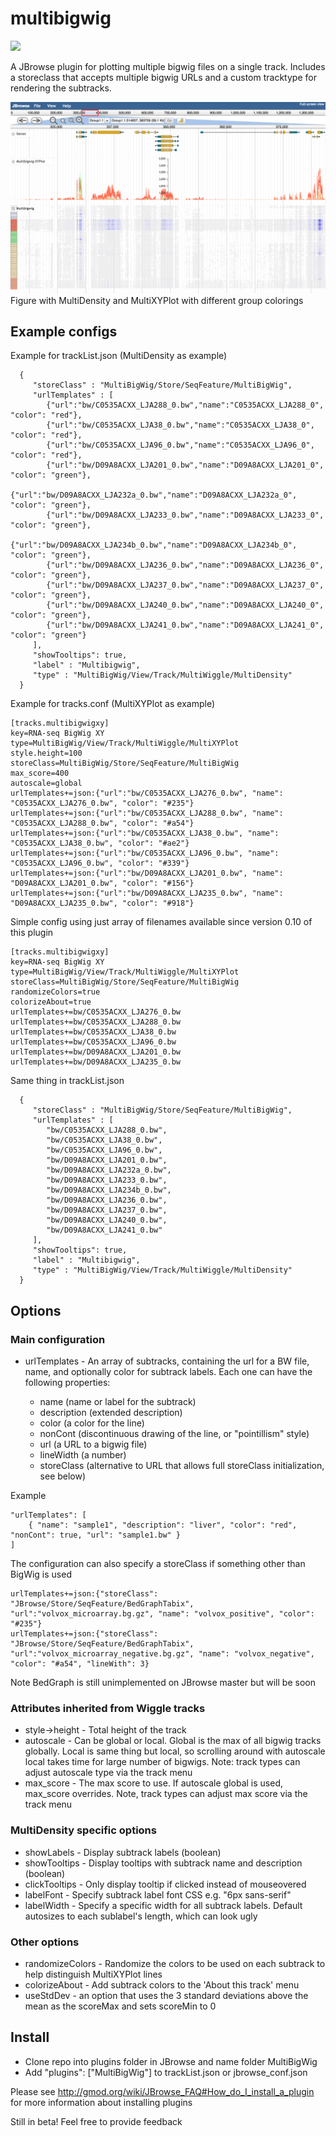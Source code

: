 # multibigwig

[![](https://travis-ci.org/elsiklab/multibigwig.svg?branch=master)](https://travis-ci.org/elsiklab/multibigwig)

A JBrowse plugin for plotting multiple bigwig files on a single track. Includes a storeclass
that accepts multiple bigwig URLs and a custom tracktype for rendering the subtracks.


![](img/out.png)
Figure with MultiDensity and MultiXYPlot with different group colorings


## Example configs

Example for trackList.json (MultiDensity as example)

      {
         "storeClass" : "MultiBigWig/Store/SeqFeature/MultiBigWig",
         "urlTemplates" : [
            {"url":"bw/C0535ACXX_LJA288_0.bw","name":"C0535ACXX_LJA288_0", "color": "red"},
            {"url":"bw/C0535ACXX_LJA38_0.bw","name":"C0535ACXX_LJA38_0", "color": "red"},
            {"url":"bw/C0535ACXX_LJA96_0.bw","name":"C0535ACXX_LJA96_0", "color": "red"},
            {"url":"bw/D09A8ACXX_LJA201_0.bw","name":"D09A8ACXX_LJA201_0", "color": "green"},
            {"url":"bw/D09A8ACXX_LJA232a_0.bw","name":"D09A8ACXX_LJA232a_0", "color": "green"},
            {"url":"bw/D09A8ACXX_LJA233_0.bw","name":"D09A8ACXX_LJA233_0", "color": "green"},
            {"url":"bw/D09A8ACXX_LJA234b_0.bw","name":"D09A8ACXX_LJA234b_0", "color": "green"},
            {"url":"bw/D09A8ACXX_LJA236_0.bw","name":"D09A8ACXX_LJA236_0", "color": "green"},
            {"url":"bw/D09A8ACXX_LJA237_0.bw","name":"D09A8ACXX_LJA237_0", "color": "green"},
            {"url":"bw/D09A8ACXX_LJA240_0.bw","name":"D09A8ACXX_LJA240_0", "color": "green"},
            {"url":"bw/D09A8ACXX_LJA241_0.bw","name":"D09A8ACXX_LJA241_0", "color": "green"}
         ],
         "showTooltips": true,
         "label" : "Multibigwig",
         "type" : "MultiBigWig/View/Track/MultiWiggle/MultiDensity"
      }


Example for tracks.conf (MultiXYPlot as example)

    [tracks.multibigwigxy]
    key=RNA-seq BigWig XY
    type=MultiBigWig/View/Track/MultiWiggle/MultiXYPlot
    style.height=100
    storeClass=MultiBigWig/Store/SeqFeature/MultiBigWig
    max_score=400
    autoscale=global
    urlTemplates+=json:{"url":"bw/C0535ACXX_LJA276_0.bw", "name": "C0535ACXX_LJA276_0.bw", "color": "#235"}
    urlTemplates+=json:{"url":"bw/C0535ACXX_LJA288_0.bw", "name": "C0535ACXX_LJA288_0.bw", "color": "#a54"}
    urlTemplates+=json:{"url":"bw/C0535ACXX_LJA38_0.bw", "name": "C0535ACXX_LJA38_0.bw", "color": "#ae2"}
    urlTemplates+=json:{"url":"bw/C0535ACXX_LJA96_0.bw", "name": "C0535ACXX_LJA96_0.bw", "color": "#339"}
    urlTemplates+=json:{"url":"bw/D09A8ACXX_LJA201_0.bw", "name": "D09A8ACXX_LJA201_0.bw", "color": "#156"}
    urlTemplates+=json:{"url":"bw/D09A8ACXX_LJA235_0.bw", "name": "D09A8ACXX_LJA235_0.bw", "color": "#918"}


Simple config using just array of filenames available since version 0.10 of this plugin

    [tracks.multibigwigxy]
    key=RNA-seq BigWig XY
    type=MultiBigWig/View/Track/MultiWiggle/MultiXYPlot
    storeClass=MultiBigWig/Store/SeqFeature/MultiBigWig
    randomizeColors=true
    colorizeAbout=true
    urlTemplates+=bw/C0535ACXX_LJA276_0.bw
    urlTemplates+=bw/C0535ACXX_LJA288_0.bw
    urlTemplates+=bw/C0535ACXX_LJA38_0.bw
    urlTemplates+=bw/C0535ACXX_LJA96_0.bw
    urlTemplates+=bw/D09A8ACXX_LJA201_0.bw
    urlTemplates+=bw/D09A8ACXX_LJA235_0.bw

Same thing in trackList.json

      {
         "storeClass" : "MultiBigWig/Store/SeqFeature/MultiBigWig",
         "urlTemplates" : [
            "bw/C0535ACXX_LJA288_0.bw",
            "bw/C0535ACXX_LJA38_0.bw",
            "bw/C0535ACXX_LJA96_0.bw",
            "bw/D09A8ACXX_LJA201_0.bw",
            "bw/D09A8ACXX_LJA232a_0.bw",
            "bw/D09A8ACXX_LJA233_0.bw",
            "bw/D09A8ACXX_LJA234b_0.bw",
            "bw/D09A8ACXX_LJA236_0.bw",
            "bw/D09A8ACXX_LJA237_0.bw",
            "bw/D09A8ACXX_LJA240_0.bw",
            "bw/D09A8ACXX_LJA241_0.bw"
         ],
         "showTooltips": true,
         "label" : "Multibigwig",
         "type" : "MultiBigWig/View/Track/MultiWiggle/MultiDensity"
      }


## Options


### Main configuration

* urlTemplates - An array of subtracks, containing the url for a BW file, name, and optionally color for subtrack labels. Each one can have the following properties:

  * name (name or label for the subtrack)
  * description (extended description)
  * color (a color for the line)
  * nonCont (discontinuous drawing of the line, or "pointillism" style)
  * url (a URL to a bigwig file)
  * lineWidth (a number)
  * storeClass (alternative to URL that allows full storeClass initialization, see below)

Example

    "urlTemplates": [
        { "name": "sample1", "description": "liver", "color": "red", "nonCont": true, "url": "sample1.bw" }
    ]

The configuration can also specify a storeClass if something other than BigWig is used

    urlTemplates+=json:{"storeClass": "JBrowse/Store/SeqFeature/BedGraphTabix", "url":"volvox_microarray.bg.gz", "name": "volvox_positive", "color": "#235"}
    urlTemplates+=json:{"storeClass": "JBrowse/Store/SeqFeature/BedGraphTabix", "url":"volvox_microarray_negative.bg.gz", "name": "volvox_negative", "color": "#a54", "lineWith": 3}




Note BedGraph is still unimplemented on JBrowse master but will be soon


### Attributes inherited from Wiggle tracks

* style->height - Total height of the track
* autoscale - Can be global or local. Global is the max of all bigwig tracks globally. Local is same thing but local, so scrolling around with autoscale local takes time for large number of bigwigs. Note: track types can adjust autoscale type via the track menu
* max_score - The max score to use. If autoscale global is used, max_score overrides. Note, track types can adjust max score via the track menu


### MultiDensity specific options

* showLabels - Display subtrack labels (boolean)
* showTooltips - Display tooltips with subtrack name and description (boolean)
* clickTooltips - Only display tooltip if clicked instead of mouseovered
* labelFont - Specify subtrack label font CSS e.g. "6px sans-serif"
* labelWidth - Specify a specific width for all subtrack labels. Default autosizes to each sublabel's length, which can look ugly

### Other options

* randomizeColors - Randomize the colors to be used on each subtrack to help distinguish MultiXYPlot lines
* colorizeAbout - Add subtrack colors to the 'About this track' menu
* useStdDev - an option that uses the 3 standard deviations above the mean as the scoreMax and sets scoreMin to 0

## Install

- Clone repo into plugins folder in JBrowse and name folder MultiBigWig
- Add "plugins": ["MultiBigWig"] to trackList.json or jbrowse_conf.json


Please see http://gmod.org/wiki/JBrowse_FAQ#How_do_I_install_a_plugin for more information about installing plugins

Still in beta! Feel free to provide feedback
